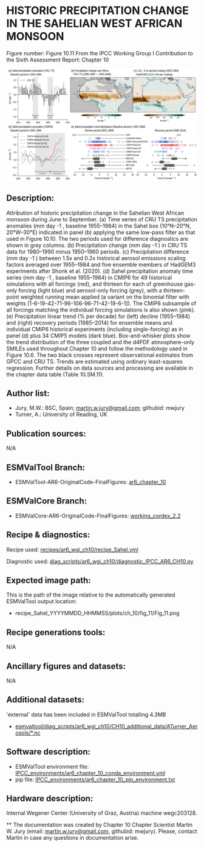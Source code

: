 HISTORIC PRECIPITATION CHANGE IN THE SAHELIAN WEST AFRICAN MONSOON
==================================================================

Figure number: Figure 10.11
From the IPCC Working Group I Contribution to the Sixth Assessment Report: Chapter 10

![Figure 10.11](../images/ar6_wg1_chap10_figure10_11_Sahel.png?raw=true)


Description:
------------
Attribution of historic precipitation change in the Sahelian West African monsoon during June to September. (a) Time series of CRU TS precipitation anomalies (mm day -1 , baseline 1955–1984) in the Sahel box (10°N–20°N, 20°W–30°E) indicated in panel (b) applying the same low-pass filter as that used in Figure 10.10. The two periods used for difference diagnostics are shown in grey columns. (b) Precipitation change (mm day -1 ) in CRU TS data for 1980–1990 minus 1950–1960 periods. (c) Precipitation difference (mm day -1 ) between 1.5x and 0.2x historical aerosol emissions scaling factors averaged over 1955–1984 and five ensemble members of HadGEM3 experiments after Shonk et al. (2020). (d) Sahel precipitation anomaly time series (mm day -1 , baseline 1955–1984) in CMIP6 for 49 historical simulations with all forcings (red), and thirteen for each of greenhouse gas-only forcing (light blue) and aerosol-only forcing (grey), with a thirteen-point weighted running mean applied (a variant on the binomial filter with weights [1-6-19-42-71-96-106-96-71-42-19-6-1]). The CMIP6 subsample of all forcings matching the individual forcing simulations is also shown (pink). (e) Precipitation linear trend (% per decade) for (left) decline (1955–1984) and (right) recovery periods (1985–2014) for ensemble means and individual CMIP6 historical experiments (including single-forcing) as in panel (d) plus 34 CMIP5 models (dark blue). Box-and-whisker plots show the trend distribution of the three coupled and the d4PDF atmosphere-only SMILEs used throughout Chapter 10 and follow the methodology used in Figure 10.6. The two black crosses represent observational estimates from GPCC and CRU TS. Trends are estimated using ordinary least-squares regression. Further details on data sources and processing are available in the chapter data table (Table 10.SM.11).


Author list:
------------
- Jury, M.W.: BSC, Spain; martin.w.jury@gmail.com; githubid: mwjury
- Turner, A.: University of Reading, UK


Publication sources:
--------------------
N/A


ESMValTool Branch:
------------------
- ESMValTool-AR6-OriginalCode-FinalFigures: [ar6_chapter_10](https://github.com/ESMValGroup/ESMValTool-AR6-OriginalCode-FinalFigures/tree/ar6_chapter_10)


ESMValCore Branch:
------------------
- ESMValCore-AR6-OriginalCode-FinalFigures: [working_cordex_2.2](https://github.com/ESMValGroup/ESMValCore-AR6-OriginalCode-FinalFigures/tree/working_cordex_2.2)


Recipe & diagnostics:
---------------------
Recipe used: [recipes/ar6_wgi_ch10/recipe_Sahel.yml](https://github.com/ESMValGroup/ESMValTool-AR6-OriginalCode-FinalFigures/blob/ar6_chapter_10/esmvaltool/recipes/ar6_wgi_ch10/recipe_Sahel.yml)

Diagnostic used: [diag_scripts/ar6_wgi_ch10/diagnostic_IPCC_AR6_CH10.py](https://github.com/ESMValGroup/ESMValTool-AR6-OriginalCode-FinalFigures/blob/ar6_chapter_10/esmvaltool/diag_scripts/ar6_wgi_ch10/diagnostic_IPCC_AR6_CH10.py)


Expected image path:
--------------------
This is the path of the image relative to the automatically generated ESMValTool output location:
- recipe_Sahel_YYYYMMDD_HHMMSS/plots/ch_10/fig_11/Fig_11.png


Recipe generations tools:
-------------------------
N/A


Ancillary figures and datasets:
-------------------------------
N/A


Additional datasets:
--------------------
'external' data has been included in ESMValTool totalling 4.3MB
- [esmvaltool/diag_scripts/ar6_wgi_ch10/CH10_additional_data/ATurner_Aerosols/*.nc](https://github.com/ESMValGroup/ESMValTool-AR6-OriginalCode-FinalFigures/tree/ar6_chapter_10/esmvaltool/diag_scripts/ar6_wgi_ch10/CH10_additional_data)


Software description:
---------------------
- ESMValTool environment file: [IPCC_environments/ar6_chapter_10_conda_environment.yml](https://github.com/ESMValGroup/ESMValTool-AR6-OriginalCode-FinalFigures/blob/main/IPCC_environments/ar6_chap_3_fig_3_10_conda_environment.yml)
- pip file: [IPCC_environments/ar6_chapter_10_pip_environment.txt](https://github.com/ESMValGroup/ESMValTool-AR6-OriginalCode-FinalFigures/blob/main/IPCC_environments/ar6_chapter_10_pip_environment.txt)


Hardware description:
---------------------
Internal Wegener Center (University of Graz, Austria) machine wegc203128.

** The documentation was created by Chapter 10 Chapter Scientist Martin W. Jury (email: martin.w.jury@gmail.com, githubid: mwjury). Please, contact Martin in case any questions in documentation arise.